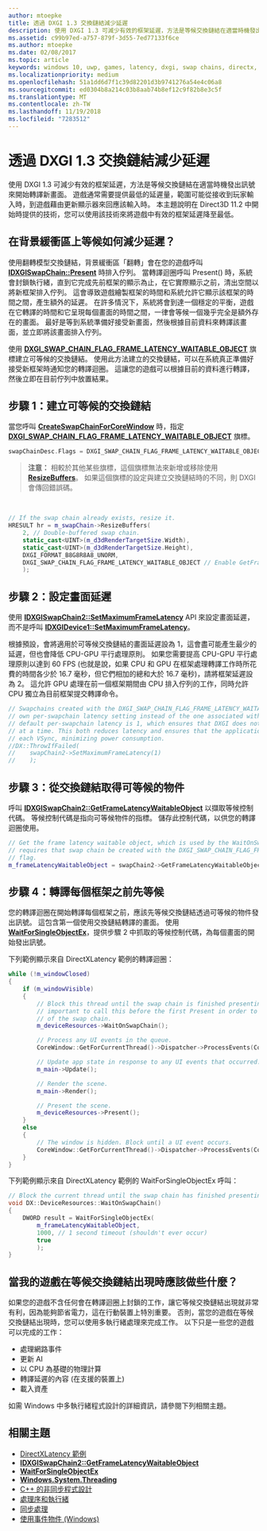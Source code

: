 ```yaml
---
author: mtoepke
title: 透過 DXGI 1.3 交換鏈結減少延遲
description: 使用 DXGI 1.3 可減少有效的框架延遲，方法是等候交換鏈結在適當時機發出訊號來開始轉譯新畫面。
ms.assetid: c99b97ed-a757-879f-3d55-7ed77133f6ce
ms.author: mtoepke
ms.date: 02/08/2017
ms.topic: article
keywords: windows 10, uwp, games, latency, dxgi, swap chains, directx, 遊戲, 延遲, 交換鏈結
ms.localizationpriority: medium
ms.openlocfilehash: 51a1dd6d7f1c39d82201d3b9741276a54e4c06a8
ms.sourcegitcommit: ed0304b8a214c03b8aab74b8ef12c9f82b8e3c5f
ms.translationtype: MT
ms.contentlocale: zh-TW
ms.lasthandoff: 11/19/2018
ms.locfileid: "7283512"
---
```

# <a name="reduce-latency-with-dxgi-13-swap-chains"></a>透過 DXGI 1.3 交換鏈結減少延遲



使用 DXGI 1.3 可減少有效的框架延遲，方法是等候交換鏈結在適當時機發出訊號來開始轉譯新畫面。 遊戲通常需要提供最低的延遲量，範圍可能從接收到玩家輸入時，到遊戲藉由更新顯示器來回應該輸入時。 本主題說明在 Direct3D 11.2 中開始時提供的技術，您可以使用該技術來將遊戲中有效的框架延遲降至最低。

## <a name="how-does-waiting-on-the-back-buffer-reduce-latency"></a>在背景緩衝區上等候如何減少延遲？


使用翻轉模型交換鏈結，背景緩衝區「翻轉」會在您的遊戲呼叫 [**IDXGISwapChain::Present**](https://msdn.microsoft.com/library/windows/desktop/bb174576) 時排入佇列。 當轉譯迴圈呼叫 Present() 時，系統會封鎖執行緒，直到它完成先前框架的顯示為止，在它實際顯示之前，清出空間以將新框架排入佇列。 這會導致遊戲繪製框架的時間和系統允許它顯示該框架的時間之間，產生額外的延遲。 在許多情況下，系統將會到達一個穩定的平衡，遊戲在它轉譯的時間和它呈現每個畫面的時間之間，一律會等候一個幾乎完全是額外存在的畫面。 最好是等到系統準備好接受新畫面，然後根據目前資料來轉譯該畫面，並立即將該畫面排入佇列。

使用 [**DXGI_SWAP_CHAIN_FLAG_FRAME_LATENCY_WAITABLE_OBJECT**](https://msdn.microsoft.com/library/windows/desktop/bb173076) 旗標建立可等候的交換鏈結。 使用此方法建立的交換鏈結，可以在系統真正準備好接受新框架時通知您的轉譯迴圈。 這讓您的遊戲可以根據目前的資料進行轉譯，然後立即在目前佇列中放置結果。

## <a name="step-1-create-a-waitable-swap-chain"></a>步驟 1：建立可等候的交換鏈結


當您呼叫 [**CreateSwapChainForCoreWindow**](https://msdn.microsoft.com/library/windows/desktop/hh404559) 時，指定 [**DXGI\_SWAP\_CHAIN\_FLAG\_FRAME\_LATENCY\_WAITABLE\_OBJECT**](https://msdn.microsoft.com/library/windows/desktop/bb173076) 旗標。

```cpp
swapChainDesc.Flags = DXGI_SWAP_CHAIN_FLAG_FRAME_LATENCY_WAITABLE_OBJECT; // Enable GetFrameLatencyWaitableObject().
```

> **注意：** 相較於其他某些旗標，這個旗標無法來新增或移除使用[**ResizeBuffers**](https://msdn.microsoft.com/library/windows/desktop/bb174577)。 如果這個旗標的設定與建立交換鏈結時的不同，則 DXGI 會傳回錯誤碼。

 

```cpp
// If the swap chain already exists, resize it.
HRESULT hr = m_swapChain->ResizeBuffers(
    2, // Double-buffered swap chain.
    static_cast<UINT>(m_d3dRenderTargetSize.Width),
    static_cast<UINT>(m_d3dRenderTargetSize.Height),
    DXGI_FORMAT_B8G8R8A8_UNORM,
    DXGI_SWAP_CHAIN_FLAG_FRAME_LATENCY_WAITABLE_OBJECT // Enable GetFrameLatencyWaitableObject().
    );
```

## <a name="step-2-set-the-frame-latency"></a>步驟 2：設定畫面延遲


使用 [**IDXGISwapChain2::SetMaximumFrameLatency**](https://msdn.microsoft.com/library/windows/desktop/dn268313) API 來設定畫面延遲，而不是呼叫 [**IDXGIDevice1::SetMaximumFrameLatency**](https://msdn.microsoft.com/library/windows/desktop/ff471334)。

根據預設，會將適用於可等候交換鏈結的畫面延遲設為 1，這會盡可能產生最少的延遲，但也會降低 CPU-GPU 平行處理原則。 如果您需要提高 CPU-GPU 平行處理原則以達到 60 FPS (也就是說，如果 CPU 和 GPU 在框架處理轉譯工作時所花費的時間各少於 16.7 毫秒，但它們相加的總和大於 16.7 毫秒)，請將框架延遲設為 2。 這允許 GPU 處理在前一個框架期間由 CPU 排入佇列的工作，同時允許 CPU 獨立為目前框架提交轉譯命令。

```cpp
// Swapchains created with the DXGI_SWAP_CHAIN_FLAG_FRAME_LATENCY_WAITABLE_OBJECT flag use their
// own per-swapchain latency setting instead of the one associated with the DXGI device. The
// default per-swapchain latency is 1, which ensures that DXGI does not queue more than one frame
// at a time. This both reduces latency and ensures that the application will only render after
// each VSync, minimizing power consumption.
//DX::ThrowIfFailed(
//    swapChain2->SetMaximumFrameLatency(1)
//    );
```

## <a name="step-3-get-the-waitable-object-from-the-swap-chain"></a>步驟 3：從交換鏈結取得可等候的物件


呼叫 [**IDXGISwapChain2::GetFrameLatencyWaitableObject**](https://msdn.microsoft.com/library/windows/desktop/dn268309) 以擷取等候控制代碼。 等候控制代碼是指向可等候物件的指標。 儲存此控制代碼，以供您的轉譯迴圈使用。

```cpp
// Get the frame latency waitable object, which is used by the WaitOnSwapChain method. This
// requires that swap chain be created with the DXGI_SWAP_CHAIN_FLAG_FRAME_LATENCY_WAITABLE_OBJECT
// flag.
m_frameLatencyWaitableObject = swapChain2->GetFrameLatencyWaitableObject();
```

## <a name="step-4-wait-before-rendering-each-frame"></a>步驟 4：轉譯每個框架之前先等候


您的轉譯迴圈在開始轉譯每個框架之前，應該先等候交換鏈結透過可等候的物件發出訊號。 這包含第一個使用交換鏈結轉譯的畫面。 使用 [**WaitForSingleObjectEx**](https://msdn.microsoft.com/library/windows/desktop/ms687036)，提供步驟 2 中抓取的等候控制代碼，為每個畫面的開始發出訊號。

下列範例顯示來自 DirectXLatency 範例的轉譯迴圈：

```cpp
while (!m_windowClosed)
{
    if (m_windowVisible)
    {
        // Block this thread until the swap chain is finished presenting. Note that it is
        // important to call this before the first Present in order to minimize the latency
        // of the swap chain.
        m_deviceResources->WaitOnSwapChain();

        // Process any UI events in the queue.
        CoreWindow::GetForCurrentThread()->Dispatcher->ProcessEvents(CoreProcessEventsOption::ProcessAllIfPresent);

        // Update app state in response to any UI events that occurred.
        m_main->Update();

        // Render the scene.
        m_main->Render();

        // Present the scene.
        m_deviceResources->Present();
    }
    else
    {
        // The window is hidden. Block until a UI event occurs.
        CoreWindow::GetForCurrentThread()->Dispatcher->ProcessEvents(CoreProcessEventsOption::ProcessOneAndAllPending);
    }
}
```

下列範例顯示來自 DirectXLatency 範例的 WaitForSingleObjectEx 呼叫：

```cpp
// Block the current thread until the swap chain has finished presenting.
void DX::DeviceResources::WaitOnSwapChain()
{
    DWORD result = WaitForSingleObjectEx(
        m_frameLatencyWaitableObject,
        1000, // 1 second timeout (shouldn't ever occur)
        true
        );
}
```

## <a name="what-should-my-game-do-while-it-waits-for-the-swap-chain-to-present"></a>當我的遊戲在等候交換鏈結出現時應該做些什麼？


如果您的遊戲不含任何會在轉譯迴圈上封鎖的工作，讓它等候交換鏈結出現就非常有利，因為能夠節省電力，這在行動裝置上特別重要。 否則，當您的遊戲在等候交換鏈結出現時，您可以使用多執行緒處理來完成工作。 以下只是一些您的遊戲可以完成的工作：

-   處理網路事件
-   更新 AI
-   以 CPU 為基礎的物理計算
-   轉譯延遲的內容 (在支援的裝置上)
-   載入資產

如需 Windows 中多執行緒程式設計的詳細資訊，請參閱下列相關主題。

## <a name="related-topics"></a>相關主題


* [DirectXLatency 範例](http://go.microsoft.com/fwlink/p/?LinkID=317361)
* [**IDXGISwapChain2::GetFrameLatencyWaitableObject**](https://msdn.microsoft.com/library/windows/desktop/dn268309)
* [**WaitForSingleObjectEx**](https://msdn.microsoft.com/library/windows/desktop/ms687036)
* [**Windows.System.Threading**](https://msdn.microsoft.com/library/windows/apps/br229642)
* [C++ 的非同步程式設計](https://msdn.microsoft.com/library/windows/apps/mt187334)
* [處理序和執行緒](https://msdn.microsoft.com/library/windows/desktop/ms684841)
* [同步處理](https://msdn.microsoft.com/library/windows/desktop/ms686353)
* [使用事件物件 (Windows)](https://msdn.microsoft.com/library/windows/desktop/ms686915)

 

 




